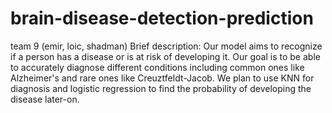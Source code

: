 # brain-disease-detection-prediction
team 9 (emir, loic, shadman)
Brief description:
Our model aims to recognize if a person has a disease or is at risk of developing it. Our goal is to be able to accurately diagnose different conditions including common ones like Alzheimer's and rare ones like Creuztfeldt-Jacob.
We plan to use KNN for diagnosis and logistic regression to find the probability of developing the disease later-on.
